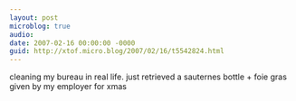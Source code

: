 ```yaml
---
layout: post
microblog: true
audio: 
date: 2007-02-16 00:00:00 -0000
guid: http://xtof.micro.blog/2007/02/16/t5542824.html
---
```

cleaning my bureau in real life. just retrieved a sauternes bottle + foie gras given by my employer for xmas
